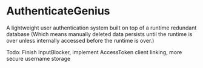 # AuthenticateGenius
A lightweight user authentication system built on top of a runtime redundant database (Which means manually deleted data persists until the runtime is over unless internally accessed before the runtime is over.)

Todo: Finish InputBlocker, implement AccessToken client linking, more secure username storage
